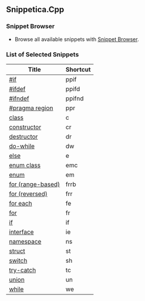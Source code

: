 ﻿## Snippetica.Cpp

### Snippet Browser

* Browse all available snippets with [Snippet Browser](http://pihrt.net/Snippetica/Snippets?Engine=VisualStudio&Language=CPlusPlus).

### List of Selected Snippets

Title | Shortcut
----- | --------
[\#if](preprocessor_directive_if.snippet)|ppif
[\#ifdef](preprocessor_directive_ifdef.snippet)|ppifd
[\#ifndef](preprocessor_directive_ifndef.snippet)|ppifnd
[\#pragma region](preprocessor_directive_region.snippet)|ppr
[class](class.snippet)|c
[constructor](constructor.snippet)|cr
[destructor](destructor.snippet)|dr
[do\-while](do_while.snippet)|dw
[else](else.snippet)|e
[enum class](enum_class.snippet)|emc
[enum](enum.snippet)|em
[for \(range\-based\)](for_range_based.snippet)|frrb
[for \(reversed\)](for_reversed.snippet)|frr
[for each](foreach.snippet)|fe
[for](for.snippet)|fr
[if](if.snippet)|if
[interface](interface.snippet)|ie
[namespace](namespace.snippet)|ns
[struct](struct.snippet)|st
[switch](switch.snippet)|sh
[try\-catch](try.snippet)|tc
[union](union.snippet)|un
[while](while.snippet)|we
